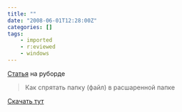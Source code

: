 ```yaml
---
title: ""
date: "2008-06-01T12:28:00Z"
categories: []
tags:
    - imported
    - r:eviewed
    - windows
---
```


[Статья](http://forum.ru-board.com/topic.cgi?forum=8&topic=14469) на руборде
> Как спрятать папку (файл) в расшаренной папке

[Скачать тут](http://www.microsoft.com/downloads/details.aspx?FamilyId=04A563D9-78D9-4342-A485-B030AC442084&displaylang=en)
